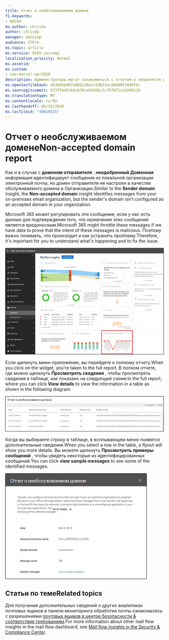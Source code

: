 ```yaml
---
title: Отчет о необслуживаемом домене
f1.keywords:
- NOCSH
ms.author: chrisda
author: chrisda
manager: dansimp
audience: ITPro
ms.topic: article
ms.service: O365-seccomp
localization_priority: Normal
ms.assetid: ''
ms.custom:
- seo-marvel-apr2020
description: Администраторы могут ознакомиться с отчетом о непринятом домене в панели мониторинга "Управление почтовыми сообщениями" в центре безопасности & соответствия требованиям.
ms.openlocfilehash: a630d5b9674dbb136ecc54b23acd4408534d6fbc
ms.sourcegitcommit: 973f5449784cb70ce5545bc3cf57bf1ce5209218
ms.translationtype: MT
ms.contentlocale: ru-RU
ms.lasthandoff: 06/19/2020
ms.locfileid: "44819525"
---
```

# <a name="non-accepted-domain-report"></a><span data-ttu-id="69611-103">Отчет о необслуживаемом домене</span><span class="sxs-lookup"><span data-stu-id="69611-103">Non-accepted domain report</span></span>

<span data-ttu-id="69611-104">Как и в случае с **доменом отправителя** , **неодобренный Доменная** информация идентифицирует сообщения из локальной организации электронной почты, но домен отправителя не настроен в качестве обслуживаемого домена в Организации.</span><span class="sxs-lookup"><span data-stu-id="69611-104">Similar to the **Sender domain** insight, the **Non-accepted domain** insight identifies messages from your on-premises email organization, but the sender's domain isn't configured as an accepted domain in your organization.</span></span>

<span data-ttu-id="69611-105">Microsoft 365 может регулировать эти сообщения, если у нас есть данные для подтверждения того, что назначение этих сообщений является вредоносным.</span><span class="sxs-lookup"><span data-stu-id="69611-105">Microsoft 365 might throttle these messages if we have data to prove that the intent of these messages is malicious.</span></span> <span data-ttu-id="69611-106">Поэтому важно понимать, что происходит и как устранить проблему.</span><span class="sxs-lookup"><span data-stu-id="69611-106">Therefore, it's important for you to understand what's happening and to fix the issue.</span></span>

![Отчет о непринятом домене в панели мониторинга "почтовый ящик" в центре безопасности & соответствия требованиям](../../media/non-accepted-domain-report-selected.png)

<span data-ttu-id="69611-108">Если щелкнуть мини-приложение, вы перейдете к полному отчету.</span><span class="sxs-lookup"><span data-stu-id="69611-108">When you click on the widget, you're taken to the full report.</span></span> <span data-ttu-id="69611-109">В полном отчете, где можно щелкнуть **Просмотреть сведения** , чтобы просмотреть сведения в таблице, как показано на следующей схеме:</span><span class="sxs-lookup"><span data-stu-id="69611-109">In the full report, where you can click **View details** to view the information in a table as shown in the following diagram:</span></span>

![Таблица "Просмотр сведений" в отчете о непринятом домене](../../media/non-accepted-domain-report-view-details.png)

<span data-ttu-id="69611-111">Когда вы выбираете строку в таблице, в всплывающем меню появятся дополнительные сведения.</span><span class="sxs-lookup"><span data-stu-id="69611-111">When you select a row in the table, a flyout will show you more details.</span></span> <span data-ttu-id="69611-112">Вы можете щелкнуть **Просмотреть примеры сообщений** , чтобы увидеть некоторые из идентифицированных сообщений.</span><span class="sxs-lookup"><span data-stu-id="69611-112">You can click **view sample messages** to see some of the identified messages.</span></span>

![Выбор строки в таблице сведений в отчете о непринятом домене](../../media/non-accepted-domain-report-select-row-in-table.png)

## <a name="related-topics"></a><span data-ttu-id="69611-114">Статьи по теме</span><span class="sxs-lookup"><span data-stu-id="69611-114">Related topics</span></span>

<span data-ttu-id="69611-115">Для получения дополнительных сведений о других аналитиках почтовых ящиков в панели мониторинга обработки почты ознакомьтесь с разрешениями [почтовых ящиков в центре безопасности & соответствия требованиям](mail-flow-insights-v2.md).</span><span class="sxs-lookup"><span data-stu-id="69611-115">For more information about other mail flow insights in the mail flow dashboard, see [Mail flow insights in the Security & Compliance Center](mail-flow-insights-v2.md).</span></span>

